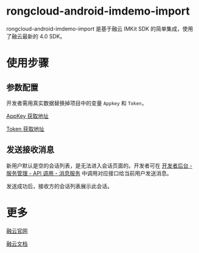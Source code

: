 # rongcloud-android-imdemo-import

rongcloud-android-imdemo-import 是基于融云 IMKit SDK 的简单集成，使用了融云最新的 4.0 SDK。


# 使用步骤

## 参数配置

开发者需用真实数据替换掉项目中的变量 `Appkey` 和 `Token`，

[AppKey 获取地址](https://developer.rongcloud.cn/app/appkey/0vMK99Huzz-qw40Ybv4NDA)

[Token 获取地址](https://developer.rongcloud.cn/apitool/Mw8EsJmV43kZBugTMSAZXg)


## 发送接收消息

新用户默认是空的会话列表，是无法进入会话页面的。开发者可在 [开发者后台 - 服务管理 - API 调用 - 消息服务](https://developer.rongcloud.cn/apitool/kNUDHRczlPHkECa0SJ8X3Q)  中调用对应接口给当前用户发送消息。

发送成功后，接收方的会话列表展示此会话。


# 更多

[融云官网](https://www.rongcloud.cn/)

[融云文档](https://docs.rongcloud.cn/v3/)
